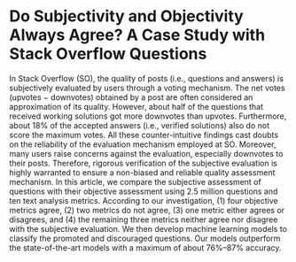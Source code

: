 # Do Subjectivity and Objectivity Always Agree? A Case Study with Stack Overflow Questions

In Stack Overflow (SO), the quality of posts (i.e., questions and answers) is subjectively evaluated by users through a voting mechanism. The net votes (upvotes − downvotes) obtained by a post are often considered an approximation of its quality. However, about half of the questions that received working solutions got more downvotes than upvotes. Furthermore, about 18% of the accepted answers (i.e., verified solutions) also do not score the maximum votes. All these counter-intuitive
findings cast doubts on the reliability of the evaluation mechanism employed at SO. Moreover, many users raise concerns against the evaluation, especially downvotes to their posts. Therefore, rigorous verification of the subjective evaluation is highly warranted to ensure a non-biased and reliable quality assessment mechanism. In this article, we compare the subjective assessment of questions with their objective assessment using 2.5 million questions and ten text analysis metrics. According to our investigation, (1) four objective metrics agree, (2) two metrics do not agree, (3) one metric either agrees or disagrees, and (4) the remaining three metrics neither agree nor disagree with the subjective evaluation. We then develop machine learning models to classify the promoted and discouraged questions. Our models outperform the state-of-the-art models with a maximum of about 76%–87% accuracy.
